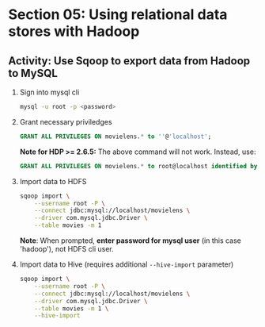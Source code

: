 # Section 05: Using relational data stores with Hadoop

## Activity: Use Sqoop to export data from Hadoop to MySQL

1. Sign into mysql cli

    ```sh
    mysql -u root -p <password>
    ```

2. Grant necessary priviledges

    ```sql
    GRANT ALL PRIVILEGES ON movielens.* to ''@'localhost';
    ```

    **Note for HDP >= 2.6.5:**
    The above command will not work. Instead, use:

    ```sql
    GRANT ALL PRIVILEGES ON movielens.* to root@localhost identified by 'hadoop';
    ```

3. Import data to HDFS

    ```sh
    sqoop import \
        --username root -P \
        --connect jdbc:mysql://localhost/movielens \
        --driver com.mysql.jdbc.Driver \
        --table movies -m 1
    ```

    **Note**: When prompted, **enter password for mysql user** (in this case 'hadoop'), not HDFS cli user.

4. Import data to Hive (requires additional `--hive-import` parameter)

    ```sh
    sqoop import \
        --username root -P \
        --connect jdbc:mysql://localhost/movielens \
        --driver com.mysql.jdbc.Driver \
        --table movies -m 1 \
        --hive-import
    ```
